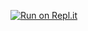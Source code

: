 [![Run on Repl.it](https://replit.com/badge/github/burner420replit/VerseHelper)](https://replit.com/@burner420replit/VerseHelper?v=1)

